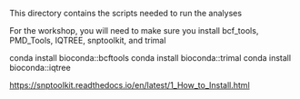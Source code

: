 This directory contains the scripts needed to run the analyses

For the workshop, you will need to make sure you install bcf_tools, PMD_Tools, IQTREE, snptoolkit, and trimal

conda install bioconda::bcftools
conda install bioconda::trimal
conda install bioconda::iqtree

https://snptoolkit.readthedocs.io/en/latest/1_How_to_Install.html
